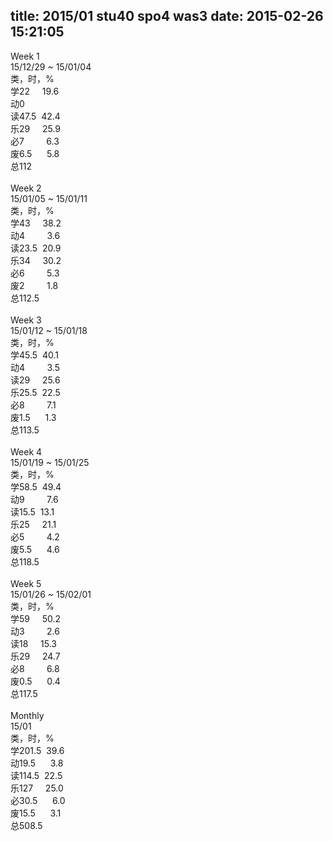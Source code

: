 title: 2015/01 stu40 spo4 was3
date: 2015-02-26 15:21:05
---
<div style="word-wrap: break-word; -webkit-nbsp-mode: space; -webkit-line-break: after-white-space;"><div>Week 1</div><div>15/12/29 ~&nbsp;15/01/04</div><div>类，时，%<br/>学22 &nbsp; &nbsp; 19.6<br/>动0<br/>读47.5 &nbsp;42.4<br/>乐29 &nbsp; &nbsp; 25.9<br/>必7 &nbsp; &nbsp; &nbsp; &nbsp; 6.3<br/>废6.5 &nbsp; &nbsp; &nbsp;5.8<br/>总112</div><div><br/></div><div>Week&nbsp;2</div><div>15/01/05 ~&nbsp;15/01/11</div><div>类，时，%<br/>学43 &nbsp; &nbsp; 38.2<br/>动4 &nbsp; &nbsp; &nbsp; &nbsp; 3.6<br/>读23.5 &nbsp;20.9<br/>乐34 &nbsp; &nbsp; 30.2<br/>必6 &nbsp; &nbsp; &nbsp; &nbsp; 5.3<br/>废2 &nbsp; &nbsp; &nbsp; &nbsp; 1.8<br/>总112.5</div><div><br/></div><div>Week&nbsp;3</div><div>15/01/12 ~&nbsp;15/01/18</div><div>类，时，%<br/>学45.5 &nbsp;40.1<br/>动4 &nbsp; &nbsp; &nbsp; &nbsp; 3.5<br/>读29 &nbsp; &nbsp; 25.6<br/>乐25.5 &nbsp;22.5<br/>必8 &nbsp; &nbsp; &nbsp; &nbsp; 7.1<br/>废1.5 &nbsp; &nbsp; &nbsp;1.3<br/>总113.5</div><div><br/></div><div>Week&nbsp;4</div><div>15/01/19 ~&nbsp;15/01/25</div><div>类，时，%<br/>学58.5 &nbsp;49.4<br/>动9 &nbsp; &nbsp; &nbsp; &nbsp; 7.6<br/>读15.5 &nbsp;13.1<br/>乐25 &nbsp; &nbsp; 21.1<br/>必5 &nbsp; &nbsp; &nbsp; &nbsp; 4.2<br/>废5.5 &nbsp; &nbsp; &nbsp;4.6<br/>总118.5</div><div><br/></div><div>Week&nbsp;5</div><div>15/01/26 ~&nbsp;15/02/01</div><div>类，时，%<br/>学59 &nbsp; &nbsp; 50.2<br/>动3 &nbsp; &nbsp; &nbsp; &nbsp; 2.6<br/>读18 &nbsp; &nbsp; 15.3<br/>乐29 &nbsp; &nbsp; 24.7<br/>必8 &nbsp; &nbsp; &nbsp; &nbsp; 6.8<br/>废0.5 &nbsp; &nbsp; &nbsp;0.4<br/>总117.5</div><div><br/></div><div>Monthly</div><div>15/01</div><div>类，时，%<br/>学201.5 &nbsp;39.6<br/>动19.5 &nbsp; &nbsp; &nbsp;3.8<br/>读114.5 &nbsp;22.5<br/>乐127 &nbsp; &nbsp; 25.0<br/>必30.5 &nbsp; &nbsp; &nbsp;6.0<br/>废15.5 &nbsp; &nbsp; &nbsp;3.1<br/>总508.5</div></div>
